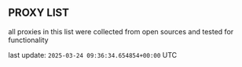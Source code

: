 ## PROXY LIST

all proxies in this list were collected from open sources and tested for functionality

last update: `2025-03-24 09:36:34.654854+00:00` UTC